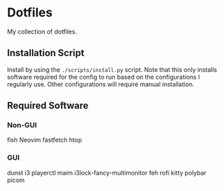 # Dotfiles

My collection of dotfiles.

## Installation Script
Install by using the `./scripts/install.py` script.
Note that this only installs software required for the config to run based on the configurations I regularly use.
Other configurations will require manual installation.

## Required Software

### Non-GUI

fish
Neovim
fastfetch
htop

### GUI

dunst
i3
playerctl
maim
i3lock-fancy-multimonitor
feh
rofi
kitty
polybar
picom
